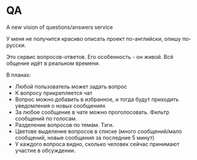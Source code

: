 # QA
A new vision of questions/answers service

У меня не получится красиво описать проект по-английски, опишу по-русски.

Это сервис вопросов-ответов. Его особенность - он живой. Всё общение идёт в реальном времени.

В планах:
- Любой пользователь может задать вопрос
- К вопросу прикрепляется чат
- Вопрос можно добавить в избранное, и тогда будут приходить уведомления о новых сообщениях
- За любое сообщение в чате можно проголосовать. Фильтр сообщений по голосам.
- Разделение вопросов по темам. Тэги.
- Цветове выделение вопросов в списке (много сообщений/мало сообщений, новые сообщения за последние 5 минут)
- У каждого вопроса видно, сколько человек сейчас принимают участие в обсуждении.